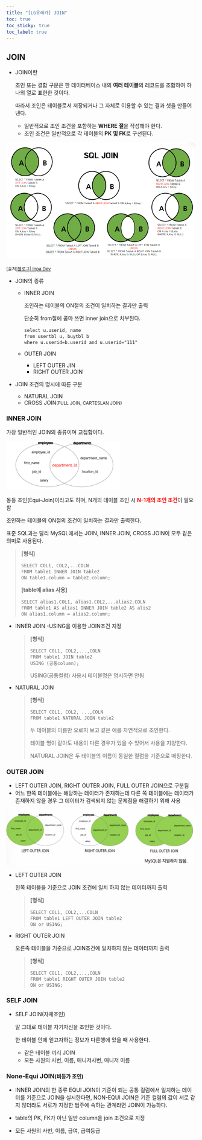 ```yaml
---
title: "[LG유레카] JOIN"
toc: true
toc_sticky: true
toc_label: true
---
```


## JOIN

- JOIN이란

  조인 또는 결합 구문은 한 데이터베이스 내의 **여러 테이블**의 레코드를 조합하여 하나의 열로 표현한 것이다.

  따라서 조인은 테이블로서 저장되거나 그 자체로 이용할 수 있는 결과 셋을 만들어 낸다.

  - 일반적으로 조인 조건을 포함하는 **WHERE 절**을 작성해야 한다.
  - 조인 조건은 일반적으로 각 테이블의 **PK 및 FK**로 구선된다.

![image-20240712101942131](/../../images/2024-07-12-JOIN/image-20240712101942131.png)

<small>\[출처][블로그| Inpa Dev](https://inpa.tistory.com/entry/MYSQL-%F0%9F%93%9A-JOIN-%EC%A1%B0%EC%9D%B8-%EA%B7%B8%EB%A6%BC%EC%9C%BC%EB%A1%9C-%EC%95%8C%EA%B8%B0%EC%89%BD%EA%B2%8C-%EC%A0%95%EB%A6%AC)</small>

- JOIN의 종류

  - INNER JOIN

    조인하는 테이블의 ON절의 조건이 일치하는 결과만 출력

    단순히 from절에 콤마 쓰면 inner join으로 치부된다.

    ``` mysql
    select u.userid, name 
    from usertbl u, buytbl b 
    where u.userid=b.userid and u.userid="111"
    ```

    

  - OUTER JOIN

    - LEFT OUTER JIN
    - RIGHT OUTER JOIN

- JOIN 조건의 명시에 따른 구분

  - NATURAL JOIN
  - CROSS JOIN<SMALL>(FULL JOIN, CARTESLAN JOIN)</SMALL>

### INNER JOIN

가장 일반적인 JOIN의 종류이며 교집합이다.

![image-20240712103008283](../../../images/2024-07-12-JOIN/image-20240712103008283.png)

동등 조인(Equi-Join)이라고도 하며, N개의 테이블 조인 시 <span style="color:red">**N-1개의 조인 조건**</span>이 필요함

조인하는 테이블의 ON절의 조건이 일치하는 결과만 출력한다.

표준 SQL과는 달리 MySQL에서는 JOIN, INNER JOIN, CROSS JOIN이 모두 같은 의미로 사용된다.

> **[형식]**
>
> ``` mysql
> SELECT COL1, COL2,...COLN
> FROM table1 INNER JOIN table2
> ON table1.column = table2.column;
> ```
>
> **[table에 alias 사용]**
>
> ``` mysql
> SELECT alias1.COL1, alias1.COL2,...alias2.COLN
> FROM table1 AS alias1 INNER JOIN table2 AS alis2
> ON alias1.column = alias2.column;
> ```

- INNER JOIN -USING을 이용한 JOIN조건 지정

  > **[형식]**
  >
  > ``` mysql
  > SELECT COL1, COL2,...,COLN
  > FROM table1 JOIN table2
  > USING (공통column);
  > 
  > ```
  >
  > USING(공통컬럼) 사용시 테이블명은 명시하면 안됨

- NATURAL JOIN

  > **[형식]**
  >
  > ``` mysql
  > SELECT COL1, COL2, ...,COLN
  > FROM table1 NATURAL JOIN table2
  > ```
  >
  > 두 테이블의 이름만 오로지 보고 같은 애를 자연적으로 조인한다.
  >
  > 테이블 명이 같아도 내용이 다른 경우가 있을 수 있어서 사용을 지양한다.
  >
  > NATURAL JOIN은  두 테이블의 이름이 동일한 컬럼을 기준으로 매핑한다.

### OUTER JOIN

- LEFT OUTER JOIN, RIGHT OUTER JOIN, FULL OUTER JOIN으로 구분됨
- 어느 한쪽 테이블에는 해당하는 데이터가 존재하는데 다른 쪽 테이블에는 데이터가 존재하지 않을 경우 그 데이터가 검색되지 않는 문제점을 해결하기 위해 사용

<img src="/../../images/2024-07-12-JOIN/image-20240712111355427.png" alt="image-20240712111355427" style="zoom:80%;" />

- LEFT OUTER JOIN

  왼쪽 테이블을 기준으로 JOIN 조건에 일치 하지 않는 데이터까지 출력

  > **[형식]**
  >
  > ``` mysql
  > SELECT COL1, COL2,...COLN
  > FROM table1 LEFT OUTER JOIN table2
  > ON or USING;
  > ```
  >
  > 

- RIGHT OUTER JOIN

  오른족 테이블을 기준으로 JOIN조건에 일치하지 않는 데이터까지 출력

  > **[형식]**
  >
  > ```mysql
  > SELECT COL1, COL2,...,COLN
  > FROM table1 RIGHT OUTER JOIN table2
  > ON or USING;
  > ```

### SELF JOIN

- SELF JOIN(자체조인)

  말 그대로 테이블 자기자신을 조인한 것이다.

  한 테이블 안에 얻고자하는 정보가 다른행에 있을 때 사용한다.

  - 같은 테이블 끼리 JOIN
  - 모든 사원의 사번, 이름, 매니저사번, 매니저 이름

### None-Equi JOIN<small>(비등가 조인)</small>

- INNER JOIN의 한 종류  EQUI JOIN이 기준이 되는 공통 컬럼에서 일치하는 데이터를 기준으로 JOIN을 실시한다면, NON-EQUI JOIN은 기준 컬럼의 값이 서로 같지 않더라도 서로가 지정한 범주에 속하는 관계라면 JOIN이 가능하다.

- table의 PK, FK가 아닌 일반 column을 join 조건으로 지정

- 모든 사원의 사번, 이름, 급여, 급여등급

  